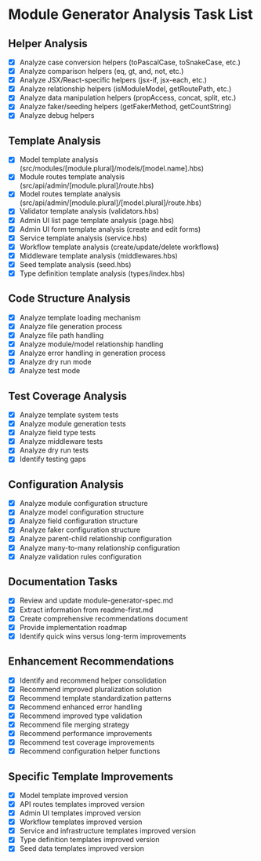 # Module Generator Analysis Task List

## Helper Analysis
- [x] Analyze case conversion helpers (toPascalCase, toSnakeCase, etc.)
- [x] Analyze comparison helpers (eq, gt, and, not, etc.)
- [x] Analyze JSX/React-specific helpers (jsx-if, jsx-each, etc.)
- [x] Analyze relationship helpers (isModuleModel, getRoutePath, etc.)
- [x] Analyze data manipulation helpers (propAccess, concat, split, etc.)
- [x] Analyze faker/seeding helpers (getFakerMethod, getCountString)
- [x] Analyze debug helpers

## Template Analysis
- [x] Model template analysis (src/modules/[module.plural]/models/[model.name].hbs)
- [x] Module routes template analysis (src/api/admin/[module.plural]/route.hbs)
- [x] Model routes template analysis (src/api/admin/[module.plural]/[model.plural]/route.hbs)
- [x] Validator template analysis (validators.hbs)
- [x] Admin UI list page template analysis (page.hbs)
- [x] Admin UI form template analysis (create and edit forms)
- [x] Service template analysis (service.hbs)
- [x] Workflow template analysis (create/update/delete workflows)
- [x] Middleware template analysis (middlewares.hbs)
- [x] Seed template analysis (seed.hbs)
- [x] Type definition template analysis (types/index.hbs)

## Code Structure Analysis
- [x] Analyze template loading mechanism
- [x] Analyze file generation process
- [x] Analyze file path handling
- [x] Analyze module/model relationship handling
- [x] Analyze error handling in generation process
- [x] Analyze dry run mode
- [x] Analyze test mode

## Test Coverage Analysis
- [x] Analyze template system tests
- [x] Analyze module generation tests
- [x] Analyze field type tests
- [x] Analyze middleware tests
- [x] Analyze dry run tests
- [x] Identify testing gaps

## Configuration Analysis
- [x] Analyze module configuration structure
- [x] Analyze model configuration structure
- [x] Analyze field configuration structure
- [x] Analyze faker configuration structure
- [x] Analyze parent-child relationship configuration
- [x] Analyze many-to-many relationship configuration
- [x] Analyze validation rules configuration

## Documentation Tasks
- [x] Review and update module-generator-spec.md
- [x] Extract information from readme-first.md
- [x] Create comprehensive recommendations document
- [x] Provide implementation roadmap
- [x] Identify quick wins versus long-term improvements

## Enhancement Recommendations
- [x] Identify and recommend helper consolidation
- [x] Recommend improved pluralization solution
- [x] Recommend template standardization patterns
- [x] Recommend enhanced error handling
- [x] Recommend improved type validation
- [x] Recommend file merging strategy
- [x] Recommend performance improvements
- [x] Recommend test coverage improvements
- [x] Recommend configuration helper functions

## Specific Template Improvements
- [x] Model template improved version
- [x] API routes templates improved version
- [x] Admin UI templates improved version
- [x] Workflow templates improved version
- [x] Service and infrastructure templates improved version
- [x] Type definition templates improved version
- [x] Seed data templates improved version 